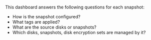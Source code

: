 This dashboard answers the following questions for each snapshot:

- How is the snapshot configured?
- What tags are applied?
- What are the source disks or snapshots?
- Which disks, snapshots, disk encryption sets are managed by it?